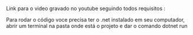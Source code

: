 Link para o video gravado no youtube seguindo todos requisitos :


Para rodar o código voce precisa ter o .net instalado em seu computador, abrir um terminal na pasta onde está o projeto e dar o comando dotnet run
